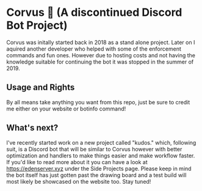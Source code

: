 # Corvus 💾 (A discontinued Discord Bot Project)

Corvus was initally started back in 2018 as a stand alone project. Later on I aquired another developer who helped with some of the enforcement commands and fun ones. However due to hosting costs and not having the knowledge suitable for continuing the bot it was stopped in the summer of 2019. 

## Usage and Rights
By all means take anything you want from this repo, just be sure to credit me either on your website or botinfo command!

## What's next?

I've recently started work on a new project called "kudos." which, following suit, is a Discord bot that will be similar to Corvus however with better optimization and handlers to make things easier and make workflow faster. If you'd like to read more about it you can have a look at https://edenserver.xyz under the Side Projects page. Please keep in mind the bot itself has just gotten past the drawing board and a test build will most likely be showcased on the website too. Stay tuned!
